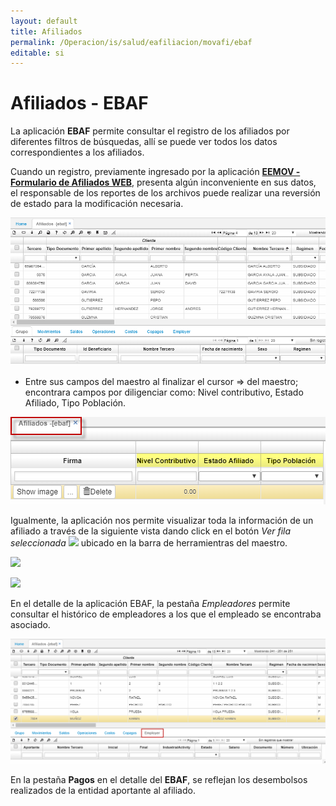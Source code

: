 ```yaml
---
layout: default
title: Afiliados
permalink: /Operacion/is/salud/eafiliacion/movafi/ebaf
editable: si
---
```


# Afiliados - EBAF

La aplicación **EBAF** permite consultar el registro de los afiliados por diferentes filtros de búsquedas, allí se puede ver todos los datos correspondientes a los afiliados.  


Cuando un registro, previamente ingresado por la aplicación [**EEMOV - Formulario de Afiliados WEB**](http://docs.oasiscom.com/Operacion/crm/portal/cliente/eemov), presenta algún inconveniente en sus datos, el responsable de los reportes de los archivos puede realizar una reversión de estado para la modificación necesaria.  

![](ebaf.png)

* Entre sus campos del maestro al finalizar el cursor => del maestro; encontrara campos por diligenciar como:
Nivel contributivo, Estado Afiliado, Tipo Población.  

![](ebaf3.png)



Igualmente, la aplicación nos permite visualizar toda la información de un afiliado a través de la siguiente vista dando click en el botón _Ver fila seleccionada_ ![](nuevo.png)  ubicado en la barra de herramientras del maestro.  

![](ver.png)

![](ebaf1.png)

En el detalle de la aplicación EBAF, la pestaña _Empleadores_ permite consultar el histórico de empleadores a los que el empleado se encontraba asociado.  

![](ebaf2.png)  

En la pestaña **Pagos** en el detalle del **EBAF**, se reflejan los desembolsos realizados de la entidad aportante al afiliado.  
